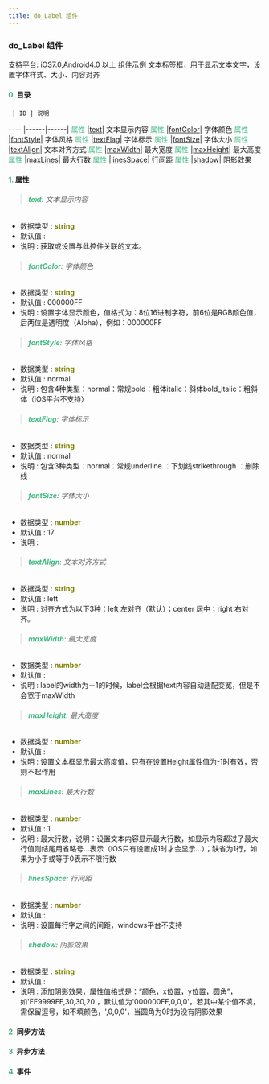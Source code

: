 ```yaml
---
title: do_Label 组件
---
```


### do_Label 组件

 支持平台: iOS7.0,Android4.0 以上
 [组件示例](https://github.com/do-api/docs-example/tree/master/source/view/do_Label)
 文本标签框，用于显示文本文字，设置字体样式、大小、内容对齐

#### <font color ='#40A977'>**0.**</font> 目录

     | ID | 说明
---- |------|------|
<font color ='#42b983'>属性</font>  |[text](#text)| 文本显示内容
<font color ='#42b983'>属性</font>  |[fontColor](#fontColor)| 字体颜色
<font color ='#42b983'>属性</font>  |[fontStyle](#fontStyle)| 字体风格
<font color ='#42b983'>属性</font>  |[textFlag](#textFlag)| 字体标示
<font color ='#42b983'>属性</font>  |[fontSize](#fontSize)| 字体大小
<font color ='#42b983'>属性</font>  |[textAlign](#textAlign)| 文本对齐方式
<font color ='#42b983'>属性</font>  |[maxWidth](#maxWidth)| 最大宽度
<font color ='#42b983'>属性</font>  |[maxHeight](#maxHeight)| 最大高度
<font color ='#42b983'>属性</font>  |[maxLines](#maxLines)| 最大行数
<font color ='#42b983'>属性</font>  |[linesSpace](#linesSpace)| 行间距
<font color ='#42b983'>属性</font>  |[shadow](#shadow)| 阴影效果

#### <font color ='#40A977'>**1.**</font> 属性

>###### <span id=text><font color ='#42b983'>**text**</font></span>: 文本显示内容

- 数据类型 : <font color ='#808000'>**string**</font>
- 默认值 : 
- 说明 : 获取或设置与此控件关联的文本。

>###### <span id=fontColor><font color ='#42b983'>**fontColor**</font></span>: 字体颜色

- 数据类型 : <font color ='#808000'>**string**</font>
- 默认值 : 000000FF
- 说明 : 设置字体显示颜色，值格式为：8位16进制字符，前6位是RGB颜色值，后两位是透明度（Alpha），例如：000000FF

>###### <span id=fontStyle><font color ='#42b983'>**fontStyle**</font></span>: 字体风格

- 数据类型 : <font color ='#808000'>**string**</font>
- 默认值 : normal
- 说明 : 包含4种类型：normal：常规bold：粗体italic：斜体bold_italic：粗斜体（iOS平台不支持）

>###### <span id=textFlag><font color ='#42b983'>**textFlag**</font></span>: 字体标示

- 数据类型 : <font color ='#808000'>**string**</font>
- 默认值 : normal
- 说明 : 包含3种类型：normal：常规underline ：下划线strikethrough ：删除线

>###### <span id=fontSize><font color ='#42b983'>**fontSize**</font></span>: 字体大小

- 数据类型 : <font color ='#808000'>**number**</font>
- 默认值 : 17
- 说明 : 

>###### <span id=textAlign><font color ='#42b983'>**textAlign**</font></span>: 文本对齐方式

- 数据类型 : <font color ='#808000'>**string**</font>
- 默认值 : left
- 说明 : 对齐方式为以下3种：left 左对齐（默认）；center 居中；right 右对齐。

>###### <span id=maxWidth><font color ='#42b983'>**maxWidth**</font></span>: 最大宽度

- 数据类型 : <font color ='#808000'>**number**</font>
- 默认值 : 
- 说明 : label的width为－1的时候，label会根据text内容自动适配变宽，但是不会宽于maxWidth

>###### <span id=maxHeight><font color ='#42b983'>**maxHeight**</font></span>: 最大高度

- 数据类型 : <font color ='#808000'>**number**</font>
- 默认值 : 
- 说明 : 设置文本框显示最大高度值，只有在设置Height属性值为-1时有效，否则不起作用

>###### <span id=maxLines><font color ='#42b983'>**maxLines**</font></span>: 最大行数

- 数据类型 : <font color ='#808000'>**number**</font>
- 默认值 : 1
- 说明 : 最大行数，说明：设置文本内容显示最大行数，如显示内容超过了最大行值则结尾用省略号...表示（iOS只有设置成1时才会显示...）；缺省为1行，如果为小于或等于0表示不限行数

>###### <span id=linesSpace><font color ='#42b983'>**linesSpace**</font></span>: 行间距

- 数据类型 : <font color ='#808000'>**number**</font>
- 默认值 : 
- 说明 : 设置每行字之间的间距，windows平台不支持

>###### <span id=shadow><font color ='#42b983'>**shadow**</font></span>: 阴影效果

- 数据类型 : <font color ='#808000'>**string**</font>
- 默认值 : 
- 说明 : 添加阴影效果，属性值格式是：“颜色，x位置，y位置，圆角”，如'FF9999FF,30,30,20'，默认值为'000000FF,0,0,0'，若其中某个值不填，需保留逗号，如不填颜色，',0,0,0'，当圆角为0时为没有阴影效果

#### <font color ='#40A977'>**2.**</font> 同步方法

#### <font color ='#40A977'>**3.**</font> 异步方法


#### <font color ='#40A977'>**4.**</font> 事件


